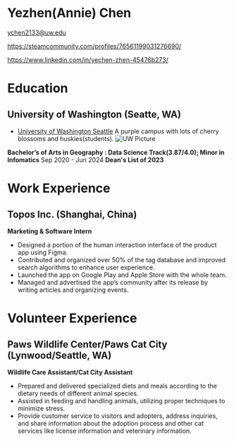 # Yezhen(Annie) Chen

ychen2133@uw.edu

https://steamcommunity.com/profiles/76561199031276690/

https://www.linkedin.com/in/yechen-zhen-45476b273/

# Education

## University of Washington (Seatte, WA)

* [University of Washington Seattle][] A purple campus with lots of cherry blossoms and huskies(students).
![UW Picture](https://phil.washington.edu/sites/phil/files/styles/front_slideshow_alternate/public/images/homepage_slider_3.png?itok=aJIRA4je&c=3bf0ae1ba971399cee6e06b82ec666f2)


**Bachelor’s of Arts in Geography : Data Science Track(3.87/4.0); Minor in Infomatics** Sep 2020 - Jun 2024
**Dean's List of 2023**

# Work Experience
## Topos Inc. (Shanghai, China)  
**Marketing & Software Intern**
- Designed a portion of the human interaction interface of the product app using Figma.  
- Contributed and organized over 50% of the tag database and improved search algorithms to enhance user
experience.  
- Launched the app on Google Play and Apple Store with the whole team.  
- Managed and advertised the app’s community after its release by writing articles and organizing events. 


# Volunteer Experience
## Paws Wildlife Center/Paws Cat City (Lynwood/Seattle, WA)
**Wildlife Care Assistant/Cat City Assistant**
- Prepared and delivered specialized diets and meals according to the dietary needs of different animal species.  
- Assisted in feeding and handling animals, utilizing proper techniques to minimize stress.  
- Provide customer service to visitors and adopters, address inquiries, and share information about the adoption
process and other cat services like license information and veterinary information.  


[University of Washington Seattle]: https://www.washington.edu/
